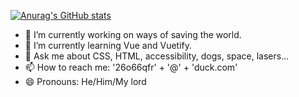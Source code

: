 [![Anurag's GitHub stats](https://github-readme-stats.vercel.app/api?username=andersclark&count_private=true&theme=outrun)](https://github.com/anuraghazra/github-readme-stats)


- 🔭 I’m currently working on ways of saving the world.
- 🌱 I’m currently learning Vue and Vuetify.
- 💬 Ask me about CSS, HTML, accessibility, dogs, space, lasers...
- 📫 How to reach me: '26o66qfr' + '@' + 'duck.com'
- 😄 Pronouns: He/Him/My lord
